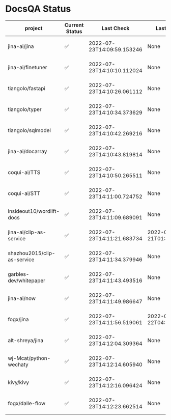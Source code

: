 # DocsQA Status

|          project          |Current Status|        Last Check        |      Last Downtime       |                      % Uptime                      |
|---------------------------|--------------|--------------------------|--------------------------|----------------------------------------------------|
|jina-ai/jina               |✅            |2022-07-23T14:09:59.153246|None                      |100.0 (since 2022-07-20 17:11:38.421227)            |
|jina-ai/finetuner          |✅            |2022-07-23T14:10:10.112024|None                      |100.0 (since 2022-07-20 17:11:38.421227)            |
|tiangolo/fastapi           |✅            |2022-07-23T14:10:26.061112|None                      |100.0 (since 2022-07-20 17:11:38.421227)            |
|tiangolo/typer             |✅            |2022-07-23T14:10:34.373629|None                      |100.0 (since 2022-07-20 17:11:38.421227)            |
|tiangolo/sqlmodel          |✅            |2022-07-23T14:10:42.269216|None                      |100.0 (since 2022-07-20 17:11:38.421227)            |
|jina-ai/docarray           |✅            |2022-07-23T14:10:43.819814|None                      |100.0 (since 2022-07-20 17:11:38.421227)            |
|coqui-ai/TTS               |✅            |2022-07-23T14:10:50.265511|None                      |100.0 (since 2022-07-20 17:11:38.421227)            |
|coqui-ai/STT               |✅            |2022-07-23T14:11:00.724752|None                      |100.0 (since 2022-07-20 17:11:38.421227)            |
|insideout10/wordlift-docs  |✅            |2022-07-23T14:11:09.689091|None                      |100.0 (since 2022-07-20 17:11:38.421227)            |
|jina-ai/clip-as-service    |✅            |2022-07-23T14:11:21.683734|2022-07-21T01:43:26.228623|59.37181641374383 (since 2022-07-20 17:11:38.421227)|
|shazhou2015/clip-as-service|✅            |2022-07-23T14:11:34.379946|None                      |100.0 (since 2022-07-20 17:11:38.421227)            |
|garbles-dev/whitepaper     |✅            |2022-07-23T14:11:43.493516|None                      |100.0 (since 2022-07-22 05:15:25.212266)            |
|jina-ai/now                |✅            |2022-07-23T14:11:49.986647|None                      |100.0 (since 2022-07-20 17:11:38.421227)            |
|fogx/jina                  |✅            |2022-07-23T14:11:56.519061|2022-07-22T04:27:22.362299|96.5074453172525 (since 2022-07-20 17:11:38.421227) |
|alt-shreya/jina            |✅            |2022-07-23T14:12:04.309364|None                      |100.0 (since 2022-07-20 17:11:38.421227)            |
|wj-Mcat/python-wechaty     |✅            |2022-07-23T14:12:14.605940|None                      |100.0 (since 2022-07-20 17:11:38.421227)            |
|kivy/kivy                  |✅            |2022-07-23T14:12:16.096424|None                      |100.0 (since 2022-07-20 17:11:38.421227)            |
|fogx/dalle-flow            |✅            |2022-07-23T14:12:23.662514|None                      |100.0 (since 2022-07-20 17:11:38.421227)            |
